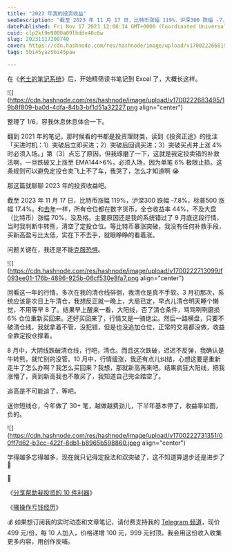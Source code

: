 ```yaml
---
title: "2023 年我的投资收益"
seoDescription: "截至 2023 年 11 月 17 日，比特币涨幅 119%，沪深300 跌幅 -7.8%，标普500 涨幅 17.4%。和去年一样，所有仓位都在数字货币，全仓收益率 44%。"
datePublished: Fri Nov 17 2023 12:08:14 GMT+0000 (Coordinated Universal Time)
cuid: clp2kt9m9000a09lhddv40c6w
slug: 20231117200740
cover: https://cdn.hashnode.com/res/hashnode/image/upload/v1700222668190/42c3003e-6b33-49c1-88d8-760afff0e1ee.jpeg
tags: 5bi45yaz5bi45paw

---
```


在《[老土的笔记系统](https://mp.weixin.qq.com/s?__biz=MzI3MzU5MDA1OQ==&mid=2247488150&idx=1&sn=98acb8d1a8baebfd08814ab4302d8ee4&chksm=eb21a0d2dc5629c40f899b59c250755844760896f6e3e38bf6c04dfdff766d7791e26dbd04e7#rd)》后，开始精筛读书笔记到 Excel 了，大概长这样。

![](https://cdn.hashnode.com/res/hashnode/image/upload/v1700222683495/19b8f809-ba0d-4dfa-84b3-bf1d51a32227.png align="center")

整理了 1/6，容我休息休息体会一下。

翻到 2021 年的笔记，那时候看的书都是投资理财类，读到《投资正途》的批注「买进时机：1）突破后立即买进；2）突破后回调买进；3）突破买点并上涨 4% 时必须入场。」第（3）点忘了原因，但我琢磨了一下，这就是我定投卖错的补救法啊，一旦跌破又上涨至 EMA144&gt;6%，必须入场，因为单笔 6% 极限止损。这条规则可以避免定投仓卖飞上不了车，我哭了，怎么才知道啊 😭

那这篇就聊聊 2023 年的投资收益吧。

截至 2023 年 11 月 17 日，比特币涨幅 119%，沪深300 跌幅 -7.8%，标普500 涨幅 17.4%。和[去年](https://mp.weixin.qq.com/s?__biz=MzI3MzU5MDA1OQ==&mid=2247487439&idx=1&sn=9d3b79f54827b990b36e7dfaeed3b444&chksm=eb21bd8bdc56349df32dc9b9707e7b7a644de8a335ac33078780cfac4e847285f012f6095b2e#rd)一样，所有仓位都在数字货币，全仓收益率 44%，不及大盘（比特币）涨幅 70%，没及格。主要原因还是我的系统错过了 9 月底这段行情，当时我判断牛转熊，清空了定投仓位。等比特币暴涨突破，我没有任何补救手段，买新高盈亏比太低，实在下不去手，就眼睁睁的看着涨。

问题关键在，我还是不能[克服恐惧](https://mp.weixin.qq.com/s?__biz=MzI3MzU5MDA1OQ==&mid=2247486922&idx=1&sn=29305b607783853c2dbe31479e7b15f4&chksm=eb21bf8edc56369881dc2537b41357c9e5cd8f4a31b33f844e2f77e38ed21c0d18d239939139#rd)。

![](https://cdn.hashnode.com/res/hashnode/image/upload/v1700222713099/f093ee01-176b-4896-925b-06cf530e8fa7.png align="center")

回看这一年的行情，多次在我的清仓线徘徊，我清仓是真不手软。3 月初那次，系统应该是次日上午清仓，我想反正就一晚上，大局已定，早点儿清仓明天睡个懒觉，不用等早 8 了。结果早上醒来一看，大阳线，否了清仓条件，骂骂咧咧磨损 6% 仓位重新买回来。还好买回来了，行情又是一骑绝尘。然后一路横盘，只要不破清仓线，我就拿着不管，没犯错，但是也没追加仓位，正常的交易都没做，收益全靠定投仓撑着。

8 月中，大阴线跌破清仓线，行吧，清仓。而且这次跌破，迟迟不反弹，我确认是牛转熊，就忙别的没管。10 月中，行情缓涨，我还有点儿纠结，心想这要是重新走牛了怎么办啊？我怎么买回来？我想，那就新高再来吧。结果疯狂大阳线，把我涨懵了，真到新高我也不敢买了，我知道自己完全踏空了。

追高是不可能追了，等吧。

迷你短线仓，今年做了 30+ 笔，越做越费劲儿，下半年基本停了，收益率如图，负的。

![](https://cdn.hashnode.com/res/hashnode/image/upload/v1700222731351/00ff7d62-b3cc-422f-8db1-b8965b598860.jpeg align="center")

学得越多忘得越多，现在就只记得定投法和双突破了，这不知道算退步还是进步了 🤕

🔗

《[分享帮助我投资的 10 件利器](https://mp.weixin.qq.com/s?__biz=MzI3MzU5MDA1OQ==&mid=2247487875&idx=1&sn=95ffca1480cc7c0b32c6a0a6489aaea5&chksm=eb21a3c7dc562ad134e92d6aff07c795fbf2b0d2ab5d92ecdec96dc16f488a6b148d3d002c9e#rd)》

《[骚操作亏钱经历](https://mp.weixin.qq.com/s?__biz=MzI3MzU5MDA1OQ==&mid=2247486922&idx=1&sn=29305b607783853c2dbe31479e7b15f4&chksm=eb21bf8edc56369881dc2537b41357c9e5cd8f4a31b33f844e2f77e38ed21c0d18d239939139#rd)》

💰 如果想订阅我的实时动态和文章笔记，请付费支持我的 [Telegram 频道](https://mp.weixin.qq.com/s/A_yK10ktL8Nl7RzsnGwzEg)，现价 499 元/份，每 10 人加入，价格递增 100 元，999 元封顶。我会用这份收入收集更多内容，用创作反哺。